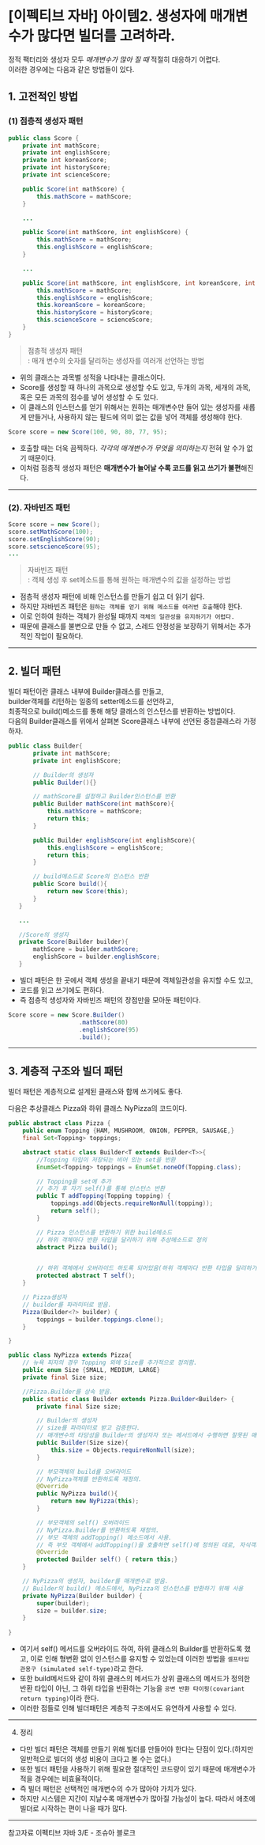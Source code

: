 # [이펙티브 자바] 아이템2. 생성자에 매개변수가 많다면 빌더를 고려하라.

정적 팩터리와 생성자 모두 *매개변수가 많아 질 때* 적절히 대응하기 어렵다.        
이러한 경우에는 다음과 같은 방법들이 있다.

## 1. 고전적인 방법

### (1) 점층적 생성자 패턴

```java
public class Score {
    private int mathScore;
    private int englishScore;
    private int koreanScore;
    private int historyScore;
    private int scienceScore;

    public Score(int mathScore) {
        this.mathScore = mathScore;
    }

    ...

    public Score(int mathScore, int englishScore) {
        this.mathScore = mathScore;
        this.englishScore = englishScore;
    }

    ...

    public Score(int mathScore, int englishScore, int koreanScore, int historyScore, int scienceScore) {
        this.mathScore = mathScore;
        this.englishScore = englishScore;
        this.koreanScore = koreanScore;
        this.historyScore = historyScore;
        this.scienceScore = scienceScore;
    }
}
```
> 점층적 생성자 패턴    
: 매개 변수의 숫자를 달리하는 생성자를 여러개 선언하는 방법

* 위의 클래스는 과목별 성적을 나타내는 클래스이다.    
* Score를 생성할 때 하나의 과목으로 생성할 수도 있고, 두개의 과목, 세개의 과목, 혹은 모든 과목의 점수를 넣어 생성할 수 도 있다. 
* 이 클래스의 인스턴스를 얻기 위해서는 원하는 매개변수만 들어 있는 생성자를 새롭게 만들거나, 사용하지 않는 필드에 의미 없는 값을 넣어 객체를 생성해야 한다.
```java
Score score = new Score(100, 90, 80, 77, 95);
```
* 호출할 때는 더욱 끔찍하다. *각각의 매개변수가 무엇을 의미하는지* 전혀 알 수가 없기 때문이다.
* 이처럼 점층적 생성자 패턴은 **매개변수가 늘어날 수록 코드를 읽고 쓰기가 불편**해진다.

---

### (2). 자바빈즈 패턴
```java
Score score = new Score();
score.setMathScore(100);
score.setEnglishScore(90);
score.setscienceScore(95);
...
```
> 자바빈즈 패턴     
: 객체 생성 후 set메소드를 통해 원하는 매개변수의 값을 설정하는 방법 

* 점층적 생성자 패턴에 비해 인스턴스를 만들기 쉽고 더 읽기 쉽다.
* 하지만 자바빈즈 패턴은 `원하는 객체를 얻기 위해 메소드를 여러번 호출`해야 한다.
* 이로 인하여 원하는 객체가 완성될 때까지 `객체의 일관성을 유지하기가 어렵다.`
* 때문에 클래스를 불변으로 만들 수 없고, 스레드 안정성을 보장하기 위해서는 추가적인 작업이 필요하다.

---

## 2. 빌더 패턴
빌더 패턴이란 클래스 내부에 Builder클래스를 만들고,     
 builder객체를 리턴하는 일종의 setter메소드를 선언하고,     
 최종적으로 build()메소드를 통해 해당 클래스의 인스턴스를 반환하는 방법이다.    
 다음의 Builder클래스를 위에서 살펴본 Score클래스 내부에 선언된 중첩클래스라 가정하자.
 ```java
 public class Builder{
        private int mathScore;
        private int englishScore;

        // Builder의 생성자
        public Builder(){}

        // mathScore를 설정하고 Builder인스턴스를 반환
        public Builder mathScore(int mathScore){
            this.mathScore = mathScore;
            return this;
        }

        public Builder englishScore(int englishScore){
            this.englishScore = englishScore;
            return this;
        }

        // build메소드로 Score의 인스턴스 반환
        public Score build(){
            return new Score(this);
        }
    }

    ...

    //Score의 생성자
    private Score(Builder builder){
        mathScore = builder.mathScore;
        englishScore = builder.englishScore;
    }
 ```
* 빌더 패턴은 한 곳에서 객체 생성을 끝내기 때문에 객체일관성을 유지할 수도 있고,      
* 코드를 읽고 쓰기에도 편하다.
* 즉 점층적 생성자와 자바빈즈 패턴의 장점만을 모아둔 패턴이다.
```java
Score score = new Score.Builder()
                    .mathScore(80)
                    .englishScore(95)
                    .build();
```
---

## 3. 계층적 구조와 빌더 패턴

빌더 패턴은 계층적으로 설계된 클래스와 함께 쓰기에도 좋다.

다음은 추상클래스 Pizza와 하위 클래스 NyPizza의 코드이다.

```java
public abstract class Pizza {
    public enum Topping {HAM, MUSHROOM, ONION, PEPPER, SAUSAGE,}
    final Set<Topping> toppings;

    abstract static class Builder<T extends Builder<T>>{
        //Topping 타입이 저장되는 비어 있는 set을 반환
        EnumSet<Topping> toppings = EnumSet.noneOf(Topping.class);

        // Topping을 set에 추가
        // 추가 후 자기 self()를 통해 인스턴스 반환
        public T addTopping(Topping topping) {
            toppings.add(Objects.requireNonNull(topping));
            return self();
        }

        // Pizza 인스턴스를 반환하기 위한 build메소드
        // 하위 객체마다 반환 타입을 달리하기 위해 추상메소드로 정의
        abstract Pizza build();


        // 하위 객체에서 오버라이드 하도록 되어있음(하위 객체마다 반환 타입을 달리하기 위해)
        protected abstract T self();
    }

    // Pizza생성자
    // builder를 파라미터로 받음.
    Pizza(Builder<?> builder) {
        toppings = builder.toppings.clone();
    }

}
```

```java
public class NyPizza extends Pizza{
    // 뉴욕 피자의 경우 Topping 외에 Size를 추가적으로 정의함.
    public enum Size {SMALL, MEDIUM, LARGE}
    private final Size size;

    //Pizza.Builder를 상속 받음.
    public static class Builder extends Pizza.Builder<Builder> {
        private final Size size;

        // Builder의 생성자
        // size를 파라미터로 받고 검증한다.
        // 매개변수의 타당성을 Builder의 생성자자 또는 메서드에서 수행하면 잘못된 매개변수를 최대한 일찍 확인할 수 있다.
        public Builder(Size size){
            this.size = Objects.requireNonNull(size);
        }

        // 부모객체의 build를 오버라이드
        // NyPizza객체를 반환하도록 재정의.
        @Override
        public NyPizza build(){
            return new NyPizza(this);
        }

        // 부모객체의 self() 오버라이드
        // NyPizza.Builder를 반환하도록 재정의.
        // 부모 객체의 addTopping() 메소드에서 사용.
        // 즉 부모 객체에서 addTopping()을 호출하면 self()에 정의된 데로, 자식객체의 인스턴스를 반환함.
        @Override
        protected Builder self() { return this;}
    }

    // NyPizza의 생성자, builder를 매개변수로 받음.
    // Builder의 build() 메소드에서, NyPizza의 인스턴스를 반환하기 위해 사용
    private NyPizza(Builder builder) {
        super(builder);
        size = builder.size;
    }
    
}
```
* 여기서 self() 메서드를 오버라이드 하여, 하위 클래스의 Builder를 반환하도록 했고, 이로 인해 형변환 없이 인스턴스를 유지할 수 있었는데 이러한 방법을 `셀프타입 관용구 (simulated self-type)`라고 한다.
* 또한 build메서드와 같이 하위  클래스의 메서드가 상위 클래스의 메서드가 정의한 반환 타입이 아닌, 그 하위 타입을 반환하는 기능을 `공변 반환 타이핑(covariant return typing)`이라 한다.
* 이러한 점들로 인해 빌더패턴은 계층적 구조에서도 유연하게 사용할 수 있다.

---

4. 정리

* 다만 빌더 패턴은 객체를 만들기 위해 빌더를 만들어야 한다는 단점이 있다.(하지만 일반적으로 빌더의 생성 비용이 크다고 볼 수는 없다.)
* 또한 빌더 패턴을 사용하기 위해 필요한 절대적인 코드량이 있기 때문에 매개변수가 적을 경우에는 비효율적이다.
* 즉 빌더 패턴은 선택적인 매개변수의 수가 많아야 가치가 있다.
* 하지만 시스템은 지간이 지날수록 매개변수가 많아질 가능성이 높다. 따라서 애초에 빌더로 시작하는 편이 나을 때가 많다.


---
참고자료  이펙티브 자바 3/E - 조슈아 블로크